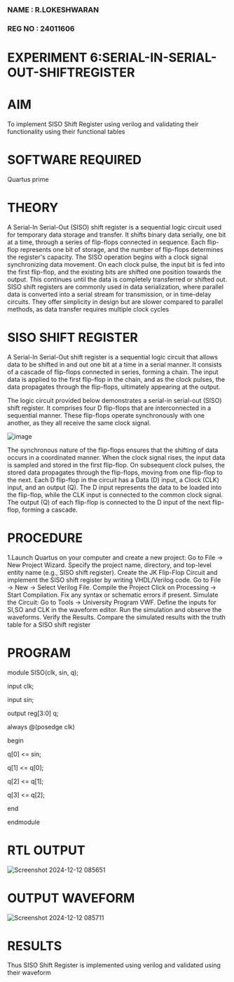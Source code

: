 ### NAME : R.LOKESHWARAN
### REG NO : 24011606

# EXPERIMENT 6:SERIAL-IN-SERIAL-OUT-SHIFTREGISTER
 
# AIM

To implement  SISO Shift Register using verilog and validating their functionality using their functional tables

# SOFTWARE REQUIRED

Quartus prime

# THEORY

A Serial-In Serial-Out (SISO) shift register is a sequential logic circuit used for temporary data
 storage and transfer. It shifts binary data serially, one bit at a time, through a series of flip-flops
 connected in sequence. Each flip-flop represents one bit of storage, and the number of flip-flops
 determines the register's capacity.
 The SISO operation begins with a clock signal synchronizing data movement. On each clock pulse,
 the input bit is fed into the first flip-flop, and the existing bits are shifted one position towards the
 output. This continues until the data is completely transferred or shifted out.
 SISO shift registers are commonly used in data serialization, where parallel data is converted into a
 serial stream for transmission, or in time-delay circuits. They offer simplicity in design but are slower
 compared to parallel methods, as data transfer requires multiple clock cycles
 
# SISO SHIFT REGISTER

A Serial-In Serial-Out shift register is a sequential logic circuit that allows data to be shifted in and out one bit at a time in a serial manner. It consists of a cascade of flip-flops connected in series, forming a chain. The input data is applied to the first flip-flop in the chain, and as the clock pulses, the data propagates through the flip-flops, ultimately appearing at the output.

The logic circuit provided below demonstrates a serial-in serial-out (SISO) shift register. It comprises four D flip-flops that are interconnected in a sequential manner. These flip-flops operate synchronously with one another, as they all receive the same clock signal.

![image](https://github.com/naavaneetha/SERIAL-IN-SERIAL-OUT-SHIFTREGISTER/assets/154305477/e81c4072-37f9-46c6-8145-566764b74c3a)


The synchronous nature of the flip-flops ensures that the shifting of data occurs in a coordinated manner. When the clock signal rises, the input data is sampled and stored in the first flip-flop. On subsequent clock pulses, the stored data propagates through the flip-flops, moving from one flip-flop to the next.
Each D flip-flop in the circuit has a Data (D) input, a Clock (CLK) input, and an output (Q). The D input represents the data to be loaded into the flip-flop, while the CLK input is connected to the common clock signal. The output (Q) of each flip-flop is connected to the D input of the next flip-flop, forming a cascade.

# PROCEDURE

1.Launch Quartus on your computer and create a new project: Go to File → New Project Wizard.
 Specify the project name, directory, and top-level entity name (e.g., SISO shift register).
 Create the JK Flip-Flop Circuit and implement the SISO shift register by writing VHDL/Verilog code.
 Go to File → New → Select Verilog File.
 Compile the Project Click on Processing → Start Compilation.
 Fix any syntax or schematic errors if present.
 Simulate the Circuit: Go to Tools → University Program VWF.
 Define the inputs for SI,SO and CLK in the waveform editor.
 Run the simulation and observe the waveforms.
 Verify the Results. Compare the simulated results with the truth table for a SISO shift register

# PROGRAM

 module SISO(clk, sin, q);
 
 input clk;
 
 input sin;
 
 output reg[3:0] q;
 
 always @(posedge clk)
 
 begin

 q[0] <= sin;
 
 q[1] <= q[0];
 
 q[2] <= q[1];
 
 q[3] <= q[2];
 
 end
 
 endmodule

# RTL OUTPUT

![Screenshot 2024-12-12 085651](https://github.com/user-attachments/assets/a1386a73-f943-4adb-9b0d-7f5e61ebe590)



# OUTPUT WAVEFORM

![Screenshot 2024-12-12 085711](https://github.com/user-attachments/assets/da83eef2-82c5-4810-b547-2d04e31a212f)


# RESULTS
 Thus SISO Shift Register is implemented using verilog and validated using their waveform
